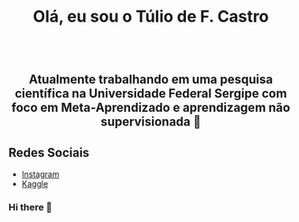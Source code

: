 <h1 align='center'>Olá, eu sou o Túlio  de F. Castro </h1><br/>
<br/>
  
<h2 align='center'>Atualmente trabalhando em uma pesquisa científica na Universidade Federal Sergipe com foco em Meta-Aprendizado e aprendizagem não supervisionada 🤔 </h2>
 
## Redes Sociais

* [Instagram](https://www.instagram.com/tuliofreitascastro)
* [Kaggle](https://www.kaggle.com/tuliofc)

### Hi there 👋

<!--
**tuliomitico/tuliomitico** is a ✨ _special_ ✨ repository because its `README.md` (this file) appears on your GitHub profile.

Here are some ideas to get you started:

- 🔭 I’m currently working on ...
- 🌱 I’m currently learning ...
- 👯 I’m looking to collaborate on ...
- 🤔 I’m looking for help with ...
- 💬 Ask me about ...
- 📫 How to reach me: ...
- 😄 Pronouns: ...
- ⚡ Fun fact: ...
-->
